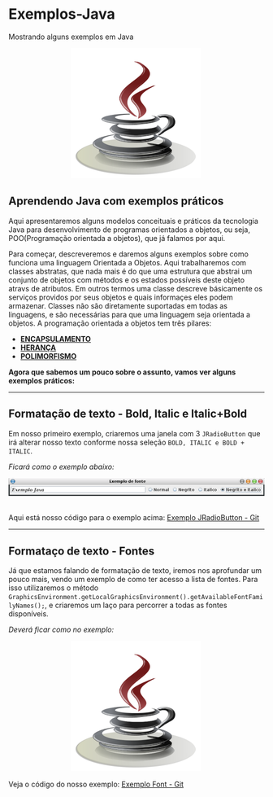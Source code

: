 # Exemplos-Java
Mostrando alguns exemplos em Java
<p align="center"><img src="https://github.com/onezer00/Exemplos-Java/blob/master/java.png"> <img /> </p>

**Aprendendo Java com exemplos práticos**
---
Aqui apresentaremos alguns modelos conceituais e práticos da tecnologia Java para desenvolvimento de programas orientados a objetos, ou seja, POO(Programação orientada a objetos), que já falamos por aqui.

Para começar, descreveremos e daremos alguns exemplos sobre como funciona uma linguagem Orientada a Objetos.
Aqui trabalharemos com classes abstratas, que nada mais é do que uma estrutura que abstrai um conjunto de objetos com métodos e os estados possíveis deste objeto atravs de atributos. Em outros termos uma classe descreve básicamente os serviços providos por seus objetos e quais informaçes eles podem armazenar. Classes não são diretamente suportadas em todas as linguagens, e são necessárias para que uma linguagem seja orientada a objetos. A programação orientada a objetos tem três pilares:

* [**ENCAPSULAMENTO**]()
* [**HERANÇA**](https://github.com/onezer00/Exemplos-Java/blob/master/HERAN%C3%87A.MD)
* [**POLIMORFISMO**]()

**Agora que sabemos um pouco sobre o assunto, vamos ver alguns exemplos práticos:**

---

**Formatação de texto - Bold, Italic e Italic+Bold**
---
Em nosso primeiro exemplo, criaremos uma janela com 3 ``JRadioButton`` que irá alterar nosso texto conforme nossa seleção ``BOLD, ITALIC e BOLD + ITALIC``.

_Ficará como o exemplo abaixo:_
<p align="center"><img src="https://github.com/onezer00/Exemplos-Java/blob/master/exemploRadioButton.png"> <img /> </p>

Aqui está nosso código para o exemplo acima: [Exemplo JRadioButton - Git](https://github.com/onezer00/Exemplos-Java/blob/master/JRadioButton)

---
**Formataço de texto - Fontes**
---
Já que estamos falando de formatação de texto, iremos nos aprofundar um pouco mais, vendo um exemplo de como ter acesso a lista de fontes. Para isso utilizaremos o método ``GraphicsEnvironment.getLocalGraphicsEnvironment().getAvailableFontFamilyNames();``, e criaremos um laço para percorrer a todas as fontes disponíveis.

_Deverá ficar como no exemplo:_
<p align="center"><img src="https://github.com/onezer00/Exemplos-Java/blob/master/java.png"> <img /> </p>

Veja o código do nosso exemplo: [Exemplo Font - Git](https://github.com/onezer00/Exemplos-Java/blob/master/Font)
